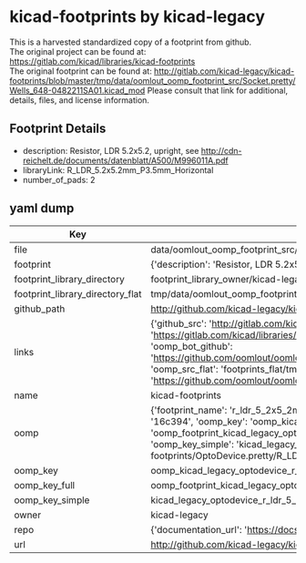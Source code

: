 # kicad-footprints by kicad-legacy  
This is a harvested standardized copy of a footprint from github.  
The original project can be found at:  
https://gitlab.com/kicad/libraries/kicad-footprints  
The original footprint can be found at:
http://gitlab.com/kicad-legacy/kicad-footprints/blob/master/tmp/data/oomlout_oomp_footprint_src/Socket.pretty/Wells_648-0482211SA01.kicad_mod
Please consult that link for additional, details, files, and license information.  
## Footprint Details
* description: Resistor, LDR 5.2x5.2, upright, see http://cdn-reichelt.de/documents/datenblatt/A500/M996011A.pdf  
* libraryLink: R_LDR_5.2x5.2mm_P3.5mm_Horizontal  
* number_of_pads: 2  
## yaml dump  
| Key | Value |  
| --- | --- |  
| file | data/oomlout_oomp_footprint_src/kicad-footprints/OptoDevice.pretty/R_LDR_5.2x5.2mm_P3.5mm_Horizontal.kicad_mod |  
| footprint | {'description': 'Resistor, LDR 5.2x5.2, upright, see http://cdn-reichelt.de/documents/datenblatt/A500/M996011A.pdf', 'libraryLink': 'R_LDR_5.2x5.2mm_P3.5mm_Horizontal', 'number_of_pads': 2} |  
| footprint_library_directory | footprint_library_owner/kicad-legacy_kicad-footprints |  
| footprint_library_directory_flat | tmp/data/oomlout_oomp_footprint_src/footprints_flat/kicad_legacy_optodevice_r_ldr_5_2x5_2mm_p3_5mm_horizontal/working |  
| github_path | http://github.com/kicad-legacy/kicad-footprints/blob/master/tmp/data/oomlout_oomp_footprint_src/OptoDevice.pretty/R_LDR_5.2x5.2mm_P3.5mm_Horizontal.kicad_mod |  
| links | {'github_src': 'http://gitlab.com/kicad-legacy/kicad-footprints/blob/master/tmp/data/oomlout_oomp_footprint_src/Socket.pretty/Wells_648-0482211SA01.kicad_mod', 'github_src_repo': 'https://gitlab.com/kicad/libraries/kicad-footprints', 'oomp_bot': 'tmp/data/oomlout_oomp_footprint_src/footprints/kicad_legacy_optodevice_r_ldr_5_2x5_2mm_p3_5mm_horizontal/working', 'oomp_bot_github': 'https://github.com/oomlout/oomlout_oomp_footprint_bot/tree/main/tmp/data/oomlout_oomp_footprint_src/footprints/kicad_legacy_optodevice_r_ldr_5_2x5_2mm_p3_5mm_horizontal/working', 'oomp_src_flat': 'footprints_flat/tmp/data/oomlout_oomp_footprint_src/footprints_flat/kicad_legacy_optodevice_r_ldr_5_2x5_2mm_p3_5mm_horizontal/working', 'oomp_src_flat_github': 'https://github.com/oomlout/oomlout_oomp_footprint_src/tree/main/tmp/data/oomlout_oomp_footprint_src/footprints_flat/kicad_legacy_optodevice_r_ldr_5_2x5_2mm_p3_5mm_horizontal/working'} |  
| name | kicad-footprints |  
| oomp | {'footprint_name': 'r_ldr_5_2x5_2mm_p3_5mm_horizontal', 'library_name': 'optodevice', 'md5': '16c3947d5ff0b8ec0a7b2cbe9f1f01b1', 'md5_10': '16c3947d5f', 'md5_5': '16c39', 'md5_6': '16c394', 'oomp_key': 'oomp_kicad_legacy_optodevice_r_ldr_5_2x5_2mm_p3_5mm_horizontal', 'oomp_key_extra': 'oomp_footprint_kicad_legacy_optodevice_r_ldr_5_2x5_2mm_p3_5mm_horizontal', 'oomp_key_full': 'oomp_footprint_kicad_legacy_optodevice_r_ldr_5_2x5_2mm_p3_5mm_horizontal_16c394', 'oomp_key_simple': 'kicad_legacy_optodevice_r_ldr_5_2x5_2mm_p3_5mm_horizontal', 'original_filename': 'data/oomlout_oomp_footprint_src/kicad-footprints/OptoDevice.pretty/R_LDR_5.2x5.2mm_P3.5mm_Horizontal.kicad_mod', 'owner_name': 'kicad_legacy'} |  
| oomp_key | oomp_kicad_legacy_optodevice_r_ldr_5_2x5_2mm_p3_5mm_horizontal |  
| oomp_key_full | oomp_footprint_kicad_legacy_optodevice_r_ldr_5_2x5_2mm_p3_5mm_horizontal |  
| oomp_key_simple | kicad_legacy_optodevice_r_ldr_5_2x5_2mm_p3_5mm_horizontal |  
| owner | kicad-legacy |  
| repo | {'documentation_url': 'https://docs.github.com/rest/repos/repos#get-a-repository', 'message': 'Not Found'} |  
| url | http://github.com/kicad-legacy/kicad-footprints |  

